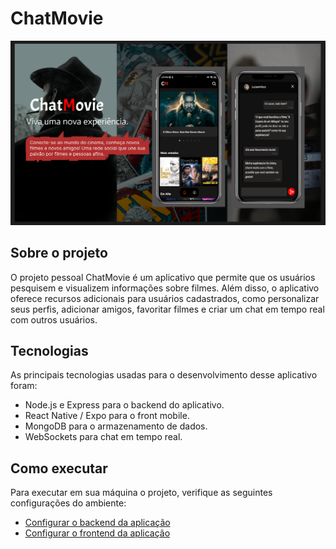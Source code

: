 # ChatMovie

![banner do projeto, design com a temática de filmes, mostra a tela inicial do aplicativo e a tela de mensagens](./banner.png)

## Sobre o projeto

O projeto pessoal ChatMovie é um aplicativo que permite que os usuários pesquisem e visualizem informações sobre filmes. Além disso, o aplicativo oferece recursos adicionais para usuários cadastrados, como personalizar seus perfis, adicionar amigos, favoritar filmes e criar um chat em tempo real com outros usuários.

## Tecnologias

As principais tecnologias usadas para o desenvolvimento desse aplicativo foram:

- Node.js e Express para o backend do aplicativo.
- React Native / Expo para o front mobile.
- MongoDB para o armazenamento de dados.
- WebSockets para chat em tempo real.

## Como executar

Para executar em sua máquina o projeto, verifique as seguintes configurações do ambiente:

- [Configurar o backend da aplicação](./backend/README.md#como-executar)
- [Configurar o frontend da aplicação](./chatmovie/README.md#como-executar)
